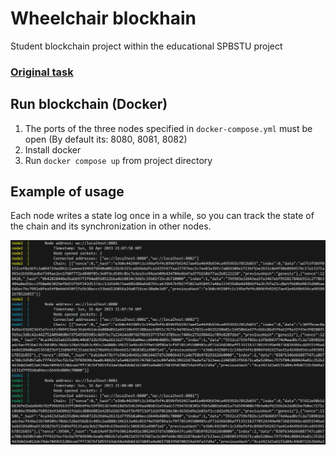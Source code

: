 # Wheelchair blockhain
Student blockchain project within the educational SPBSTU project

### [Original task](https://github.com/SemenMartynov/Software-Engineering-2022/blob/main/NetworkProgrammingTask.md)


## Run blockchain (Docker)

1. The ports of the three nodes specified in `docker-compose.yml` must be open (By default its: 8080, 8081, 8082)
2. Install docker
3. Run `docker compose up` from project directory

## Example of usage

Each node writes a state log once in a while, so you can track the state of the chain and its synchronization in other nodes.

![Blockhain running](./images/blockchain-running.png)


